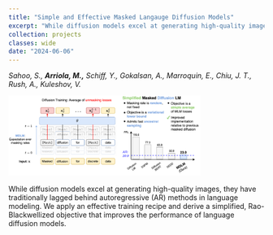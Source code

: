 ```yaml
---
title: "Simple and Effective Masked Langauge Diffusion Models"
excerpt: "While diffusion models excel at generating high-quality images, they have traditionally lagged behind autoregressive (AR) methods in language modeling. We apply an effective training recipe and derive a simplified, Rao-Blackwellized objective that improves the performance of language diffusion models."
collection: projects
classes: wide
date: "2024-06-06"
---
```

*Sahoo, S., **Arriola, M.,** Schiff, Y., Gokalsan, A., Marroquin, E., Chiu, J. T., Rush, A., Kuleshov, V.*

<img src="/assets/images/mdlm.png" style="width: 75%">


While diffusion models excel at generating high-quality images, they have traditionally lagged behind autoregressive (AR) methods in language modeling. We apply an effective training recipe and derive a simplified, Rao-Blackwellized objective that improves the performance of language diffusion models.

<a href="https://arxiv.org/abs/2406.07524" class="fas fa-file"></a>
<a href="https://s-sahoo.com/mdlm/" class="fa fa-link"></a>
<a href="https://github.com/kuleshov-group/mdlm" class="fa fa-github"></a>